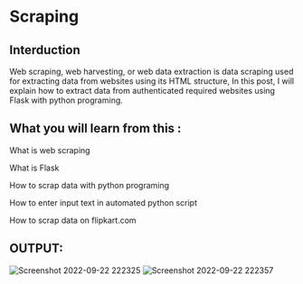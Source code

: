 #   Scraping                                                             
## Interduction
Web scraping, web harvesting, or web data extraction is data scraping used for extracting data from websites using its HTML structure, In this post, I will explain how to extract data from authenticated required websites using Flask with python programing.

## What you will learn from this :

What is web scraping

What is Flask

How to scrap data with python programing

How to enter input text in automated python script

How to scrap data on flipkart.com

## OUTPUT:

![Screenshot 2022-09-22 222325](https://user-images.githubusercontent.com/75175276/191806948-8244e03e-b255-43cc-bb22-6bdf3a65146a.png)
![Screenshot 2022-09-22 222357](https://user-images.githubusercontent.com/75175276/191807027-f52c753c-ec1b-46be-9514-a6e11a6a278a.png)
